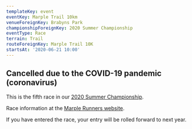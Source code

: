 ```yaml
---
templateKey: event
eventKey: Marple Trail 10km
venueForeignKey: Brabyns Park
championshipForeignKey: 2020 Summer Championship
eventType: Race
terrain: Trail
routeForeignKey: Marple Trail 10K
startsAt: '2020-06-21 10:00'
---
```

## Cancelled due to the COVID-19 pandemic (coronavirus)

This is the fifth race in our [2020 Summer Championship](/championships/2020-summer-championship/).

Race information at the [Marple Runners website](https://www.marplerunners.com/marple-runners-10k-trail-race/).

If you have entered the race, your entry will be rolled forward to next year.
